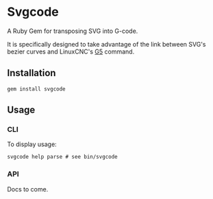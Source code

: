 # Svgcode
A Ruby Gem for transposing SVG into G-code.

It is specifically designed to take advantage of the link between SVG's bezier
curves and LinuxCNC's
[G5](http://linuxcnc.org/docs/2.6/html/gcode/gcode.html#sec:G5-Cubic-Spline)
command.

## Installation
`gem install svgcode`

## Usage
### CLI
To display usage:
    
    svgcode help parse # see bin/svgcode

### API
Docs to come.
